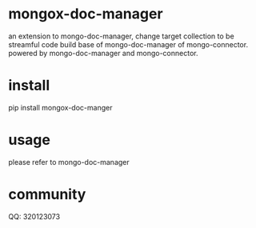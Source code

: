 # mongox-doc-manager
an extension to mongo-doc-manager, change target collection to be streamful
code build base of mongo-doc-manager of mongo-connector.
powered by mongo-doc-manager and mongo-connector.

# install
pip install mongox-doc-manger

# usage
please refer to mongo-doc-manager

# community
QQ: 320123073